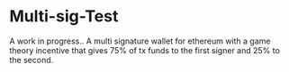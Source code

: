 # Multi-sig-Test
A work in progress.. A multi signature wallet for ethereum with a game theory incentive that gives 75% of tx funds to the first signer and 25% to the second.
